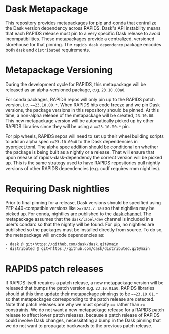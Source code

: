 # Dask Metapackage

This repository provides metapackages for pip and conda that centralize the Dask version dependency across RAPIDS.
Dask's API instability means that each RAPIDS release must pin to a very specific Dask release to avoid incompatibilities.
These metapackages provide a centralized, versioned storehouse for that pinning.
The `rapids_dask_dependency` package encodes both `dask` and `distributed` requirements.

# Metapackage Versioning

During the development cycle for RAPIDS, this metapackage will be released as an alpha-versioned package, e.g. `23.10.00a0`.

For conda packages, RAPIDS repos will only pin up to the RAPIDS patch version, i.e. `==23.10.00.*`.
When RAPIDS hits code freeze and we pin Dask versions, the package versions in this repository should be pinned.
At this time, a non-alpha release of the metapackage will be created, `23.10.00`.
This new metapackage version will be automatically picked up by other RAPIDS libraries since they will be using a `==23.10.00.*` pin.

For pip wheels, RAPIDS repos will need to set up their wheel building scripts to add an alpha spec `>=23.10.00a0` to the Dask dependencies in pyproject.toml.
The alpha spec addition should be conditional on whether the package is being built as a nightly or a release.
That will ensure that upon release of rapids-dask-dependency the correct version will be picked up.
This is the same strategy used to have RAPIDS repositories pull nightly versions of other RAPIDS dependencies (e.g. cudf requires rmm nightlies).

# Requiring Dask nightlies

Prior to final pinning for a release, Dask versions should be specified using PEP 440-compatible versions like `>=2023.7.1a0` so that nightlies may be picked up.
For conda, nightlies are published to the [dask channel](https://anaconda.org/dask/).
The metapackage assumes that the `dask/label/dev` channel is included in a user's condarc so that the nightly will be found.
For pip, no nightlies are published so the packages must be installed directly from source.
To do so, the metapackage will encode dependencies as:
```
- dask @ git+https://github.com/dask/dask.git@main
- distributed @ git+https://github.com/dask/distributed.git@main
```

# RAPIDS patch releases

If RAPIDS itself requires a patch release, a new metapackage version will be released that bumps the patch version e.g. `23.10.01a0`.
RAPIDS libraries should at this time update their metapackage pinnings to be `==23.10.01.*` so that metapackages corresponding to the patch release are detected.
Note that patch releases are why we must specify `==` rather than `>=` constraints.
We do not want a new metapackage release for a RAPIDS patch release to affect lower patch releases, because a patch release of RAPIDS could involve Dask changes, necessitating a bump in the Dask pinning that we do not want to propagate backwards to the previous patch release.
